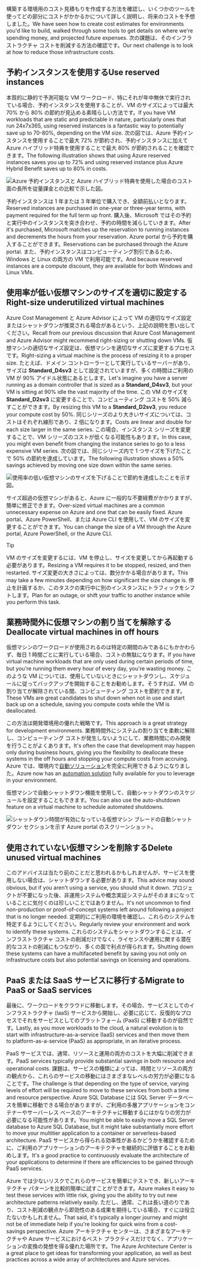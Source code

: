 <span data-ttu-id="e6de9-101">構築する環境用のコスト見積もりを作成する方法を確認し、いくつかのツールを使ってどの部分にコストがかかるかについて詳しく説明し、将来のコストを予想しました。</span><span class="sxs-lookup"><span data-stu-id="e6de9-101">We have seen how to create cost estimates for environments you'd like to build, walked through some tools to get details on where we're spending money, and projected future expenses.</span></span> <span data-ttu-id="e6de9-102">次の課題は、そのインフラストラクチャ コストを削減する方法の確認です。</span><span class="sxs-lookup"><span data-stu-id="e6de9-102">Our next challenge is to look at how to reduce those infrastructure costs.</span></span>

## <a name="use-reserved-instances"></a><span data-ttu-id="e6de9-103">予約インスタンスを使用する</span><span class="sxs-lookup"><span data-stu-id="e6de9-103">Use reserved instances</span></span>

<span data-ttu-id="e6de9-104">本質的に静的で予測可能な VM ワークロード、特にそれが年中無休で実行されている場合、予約インスタンスを使用することが、VM のサイズによっては最大 70% から 80% の節約が見込める素晴らしい方法です。</span><span class="sxs-lookup"><span data-stu-id="e6de9-104">If you have VM workloads that are static and predictable in nature, particularly ones that run 24x7x365, using reserved instances is a fantastic way to potentially save up to 70-80%, depending on the VM size.</span></span> <span data-ttu-id="e6de9-105">次の図では、Azure 予約インスタンスを使用することで最大 72% が節約され、予約インスタンスに加えて Azure ハイブリッド特典を使用することで最大 80% が節約されることを確認できます。</span><span class="sxs-lookup"><span data-stu-id="e6de9-105">The following illustration shows that using Azure reserved instances saves you up to 72% and using reserved instance plus Azure Hybrid Benefit saves up to 80% in costs.</span></span>

![Azure 予約インスタンスと Azure ハイブリッド特典を使用した場合のコスト面の長所を従量課金との比較で示した図。](../media/4-savings-coins.png)

<span data-ttu-id="e6de9-107">予約インスタンスは 1 年または 3 年単位で購入でき、全額前払いとなります。</span><span class="sxs-lookup"><span data-stu-id="e6de9-107">Reserved instances are purchased in one-year or three-year terms, with payment required for the full term up front.</span></span> <span data-ttu-id="e6de9-108">購入後、Microsoft ではその予約と実行中のインスタンスを突き合わせ、予約の時間を減らしていきます。</span><span class="sxs-lookup"><span data-stu-id="e6de9-108">After it's purchased, Microsoft matches up the reservation to running instances and decrements the hours from your reservation.</span></span> <span data-ttu-id="e6de9-109">Azure portal から予約を購入することができます。</span><span class="sxs-lookup"><span data-stu-id="e6de9-109">Reservations can be purchased through the Azure portal.</span></span> <span data-ttu-id="e6de9-110">また、予約インスタンスはコンピューティング割引であるため、Windows と Linux の両方の VM で利用可能です。</span><span class="sxs-lookup"><span data-stu-id="e6de9-110">And because reserved instances are a compute discount, they are available for both Windows and Linux VMs.</span></span>

## <a name="right-size-underutilized-virtual-machines"></a><span data-ttu-id="e6de9-111">使用率が低い仮想マシンのサイズを適切に設定する</span><span class="sxs-lookup"><span data-stu-id="e6de9-111">Right-size underutilized virtual machines</span></span>

<span data-ttu-id="e6de9-112">Azure Cost Management と Azure Advisor によって VM の適切なサイズ設定またはシャットダウンが推奨される場合があるという、上記の説明を思い出してください。</span><span class="sxs-lookup"><span data-stu-id="e6de9-112">Recall from our previous discussion that Azure Cost Management and Azure Advisor might recommend right-sizing or shutting down VMs.</span></span> <span data-ttu-id="e6de9-113">仮想マシンの適切なサイズ設定は、仮想マシンを適切なサイズに変更するプロセスです。</span><span class="sxs-lookup"><span data-stu-id="e6de9-113">Right-sizing a virtual machine is the process of resizing it to a proper size.</span></span> <span data-ttu-id="e6de9-114">たとえば、ドメイン コントローラーとして実行しているサーバーがあり、サイズは **Standard_D4sv3** として設定されていますが、多くの時間はご利用の VM が 90% アイドル状態にあるとします。</span><span class="sxs-lookup"><span data-stu-id="e6de9-114">Let's imagine you have a server running as a domain controller that is sized as a **Standard_D4sv3**, but your VM is sitting at 90% idle the vast majority of the time.</span></span> <span data-ttu-id="e6de9-115">この VM のサイズを **Standard_D2sv3** に変更することで、コンピューティング コストを 50% 減らすことができます。</span><span class="sxs-lookup"><span data-stu-id="e6de9-115">By resizing this VM to a **Standard_D2sv3**, you reduce your compute cost by 50%.</span></span> <span data-ttu-id="e6de9-116">同じシリーズのより大きいサイズについては、コストはそれぞれ線形であり、2 倍になります。</span><span class="sxs-lookup"><span data-stu-id="e6de9-116">Costs are linear and double for each size larger in the same series.</span></span> <span data-ttu-id="e6de9-117">この場合、インスタンス シリーズを変更することで、VM シリーズのコストが低くなる可能性もあります。</span><span class="sxs-lookup"><span data-stu-id="e6de9-117">In this case, you might even benefit from changing the instance series to go to a less expensive VM series.</span></span> <span data-ttu-id="e6de9-118">次の図では、同じシリーズ内で 1 つサイズを下げたことで 50% の節約を達成しています。</span><span class="sxs-lookup"><span data-stu-id="e6de9-118">The following illustration shows a 50% savings achieved by moving one size down within the same series.</span></span>

![使用率の低い仮想マシンのサイズを下げることで節約を達成したことを示す図。](../media/4-vm-resize.png)

<span data-ttu-id="e6de9-120">サイズ超過の仮想マシンがあると、Azure に一般的な不要経費がかかりますが、簡単に修正できます。</span><span class="sxs-lookup"><span data-stu-id="e6de9-120">Over-sized virtual machines are a common unnecessary expense on Azure and one that can be easily fixed.</span></span> <span data-ttu-id="e6de9-121">Azure portal、Azure PowerShell、または Azure CLI を使用して、VM のサイズを変更することができます。</span><span class="sxs-lookup"><span data-stu-id="e6de9-121">You can change the size of a VM through the Azure portal, Azure PowerShell, or the Azure CLI.</span></span>

> [!TIP]
> <span data-ttu-id="e6de9-122">VM のサイズを変更するには、VM を停止し、サイズを変更してから再起動する必要があります。</span><span class="sxs-lookup"><span data-stu-id="e6de9-122">Resizing a VM requires it to be stopped, resized, and then restarted.</span></span> <span data-ttu-id="e6de9-123">サイズ変更の大きさによっては、数分かかる場合があります。</span><span class="sxs-lookup"><span data-stu-id="e6de9-123">This may take a few minutes depending on how significant the size change is.</span></span> <span data-ttu-id="e6de9-124">停止を計画するか、このタスクの実行中に別のインスタンスにトラフィックをシフトします。</span><span class="sxs-lookup"><span data-stu-id="e6de9-124">Plan for an outage, or shift your traffic to another instance while you perform this task.</span></span>

## <a name="deallocate-virtual-machines-in-off-hours"></a><span data-ttu-id="e6de9-125">業務時間外に仮想マシンの割り当てを解除する</span><span class="sxs-lookup"><span data-stu-id="e6de9-125">Deallocate virtual machines in off hours</span></span>

<span data-ttu-id="e6de9-126">仮想マシンのワークロードが使用されるのは特定の期間のみであるにもかかわらず、毎日 1 時間ごとに実行している場合、コストの無駄になります。</span><span class="sxs-lookup"><span data-stu-id="e6de9-126">If you have virtual machine workloads that are only used during certain periods of time, but you're running them every hour of every day, you're wasting money.</span></span> <span data-ttu-id="e6de9-127">このような VM については、使用していないときにシャットダウンし、スケジュールに従ってバックアップを開始することをお勧めします。そうすれば、VM の割り当てが解除されている間、コンピューティング コストを節約できます。</span><span class="sxs-lookup"><span data-stu-id="e6de9-127">These VMs are great candidates to shut down when not in use and start back up on a schedule, saving you compute costs while the VM is deallocated.</span></span>

<span data-ttu-id="e6de9-128">この方法は開発環境用の優れた戦略です。</span><span class="sxs-lookup"><span data-stu-id="e6de9-128">This approach is a great strategy for development environments.</span></span> <span data-ttu-id="e6de9-129">業務時間外にシステムの割り当てを柔軟に解除し、コンピューティング コストが発生しないようにして、業務時間にのみ開発を行うことがよくあります。</span><span class="sxs-lookup"><span data-stu-id="e6de9-129">It's often the case that development may happen only during business hours, giving you the flexibility to deallocate these systems in the off hours and stopping your compute costs from accruing.</span></span> <span data-ttu-id="e6de9-130">Azure では、環境内で[自動ソリューション](https://docs.microsoft.com/azure/automation/automation-solution-vm-management)を完全に利用できるようになりました。</span><span class="sxs-lookup"><span data-stu-id="e6de9-130">Azure now has an [automation solution](https://docs.microsoft.com/azure/automation/automation-solution-vm-management) fully available for you to leverage in your environment.</span></span>

<span data-ttu-id="e6de9-131">仮想マシンで自動シャットダウン機能を使用して、自動シャットダウンのスケジュールを設定することもできます。</span><span class="sxs-lookup"><span data-stu-id="e6de9-131">You can also use the auto-shutdown feature on a virtual machine to schedule automated shutdowns.</span></span>

![シャットダウン時間が有効になっている仮想マシン ブレードの自動シャットダウン セクションを示す Azure portal のスクリーンショット。](../media/4-vm-auto-shutdown.png)

## <a name="delete-unused-virtual-machines"></a><span data-ttu-id="e6de9-133">使用されていない仮想マシンを削除する</span><span class="sxs-lookup"><span data-stu-id="e6de9-133">Delete unused virtual machines</span></span>

 <span data-ttu-id="e6de9-134">このアドバイスは当たり前のことだと思われるかもしれませんが、サービスを使用しない場合は、シャットダウンする必要があります。</span><span class="sxs-lookup"><span data-stu-id="e6de9-134">This advice may sound obvious, but if you aren't using a service, you should shut it down.</span></span> <span data-ttu-id="e6de9-135">プロジェクトが不要になった後、非運用システムや概念実証システムがそのままになっていることに気付くのは珍しいことではありません。</span><span class="sxs-lookup"><span data-stu-id="e6de9-135">It's not uncommon to find non-production or proof-of-concept systems left around following a project that is no longer needed.</span></span> <span data-ttu-id="e6de9-136">定期的にご利用の環境を確認し、これらのシステムを特定するようにしてください。</span><span class="sxs-lookup"><span data-stu-id="e6de9-136">Regularly review your environment and work to identify these systems.</span></span> <span data-ttu-id="e6de9-137">これらのシステムをシャットダウンすることは、インフラストラクチャ コストの削減だけでなく、ライセンスや運用に関する潜在的なコストの削減にもつながり、多くの面で利点が得られます。</span><span class="sxs-lookup"><span data-stu-id="e6de9-137">Shutting down these systems can have a multifaceted benefit by saving you not only on infrastructure costs but also potential savings on licensing and operations.</span></span>

## <a name="migrate-to-paas-or-saas-services"></a><span data-ttu-id="e6de9-138">PaaS または SaaS サービスに移行する</span><span class="sxs-lookup"><span data-stu-id="e6de9-138">Migrate to PaaS or SaaS services</span></span>

<span data-ttu-id="e6de9-139">最後に、ワークロードをクラウドに移動します。その場合、サービスとしてのインフラストラクチャ (IaaS) サービスから開始し、必要に応じて、反復的なプロセスでそれをサービスとしてのプラットフォーム (PaaS) に移動するのが自然です。</span><span class="sxs-lookup"><span data-stu-id="e6de9-139">Lastly, as you move workloads to the cloud, a natural evolution is to start with infrastructure-as-a-service (IaaS) services and then move them to platform-as-a-service (PaaS) as appropriate, in an iterative process.</span></span>

<span data-ttu-id="e6de9-140">PaaS サービスでは、通常、リソースと運用の両方のコストを大幅に削減できます。</span><span class="sxs-lookup"><span data-stu-id="e6de9-140">PaaS services typically provide substantial savings in both resource and operational costs.</span></span> <span data-ttu-id="e6de9-141">課題は、サービスの種類によっては、時間とリソースの両方の観点から、これらのサービスの移動にはさまざまなレベルの労力が必要になることです。</span><span class="sxs-lookup"><span data-stu-id="e6de9-141">The challenge is that depending on the type of service, varying levels of effort will be required to move to these services from both a time and resource perspective.</span></span> <span data-ttu-id="e6de9-142">Azure SQL Database には SQL Server データベースを簡単に移動できる場合がありますが、ご利用の多層アプリケーションをコンテナーやサーバーレス ベースのアーキテクチャに移動するにはかなりの労力が必要になる可能性があります。</span><span class="sxs-lookup"><span data-stu-id="e6de9-142">You might be able to easily move a SQL Server database to Azure SQL Database, but it might take substantially more effort to move your multitier application to a container or serverless-based architecture.</span></span> <span data-ttu-id="e6de9-143">PaaS サービスから得られる効率性があるかどうかを確認するために、ご利用のアプリケーションのアーキテクチャを継続的に評価することをお勧めします。</span><span class="sxs-lookup"><span data-stu-id="e6de9-143">It's a good practice to continuously evaluate the architecture of your applications to determine if there are efficiencies to be gained through PaaS services.</span></span>

<span data-ttu-id="e6de9-144">Azure では少ないリスクでこれらのサービスを簡単にテストでき、新しいアーキテクチャ パターンを比較的簡単に試すことができます。</span><span class="sxs-lookup"><span data-stu-id="e6de9-144">Azure makes it easy to test these services with little risk, giving you the ability to try out new architecture patterns relatively easily.</span></span> <span data-ttu-id="e6de9-145">ただし、通常、これは長い道のりであり、コスト削減の観点から即効性のある成果を期待している場合、すぐには役立たないかもしれません。</span><span class="sxs-lookup"><span data-stu-id="e6de9-145">That said, it's typically a longer journey and might not be of immediate help if you're looking for quick wins from a cost-savings perspective.</span></span> <span data-ttu-id="e6de9-146">Azure アーキテクチャ センターは、さまざまなアーキテクチャや Azure サービスにおけるベスト プラクティスだけでなく、アプリケーションの変換の発想を得る優れた場所です。</span><span class="sxs-lookup"><span data-stu-id="e6de9-146">The Azure Architecture Center is a great place to get ideas for transforming your application, as well as best practices across a wide array of architectures and Azure services.</span></span>